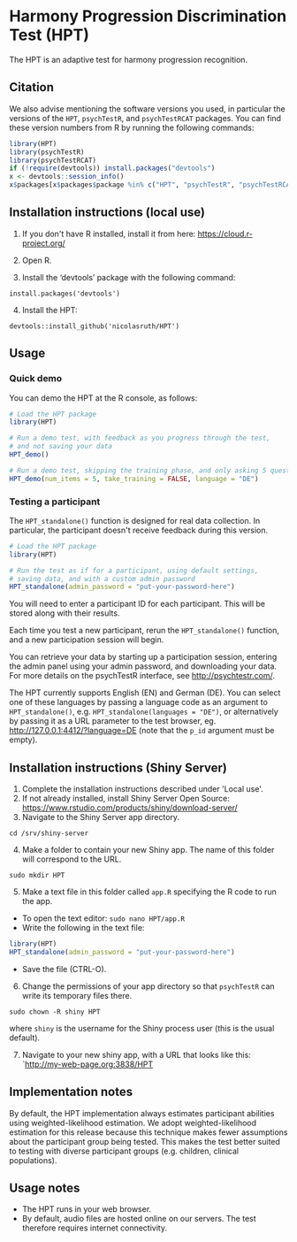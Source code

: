 # Harmony Progression Discrimination Test (HPT)

The HPT is an adaptive test for harmony progression recognition.


## Citation

We also advise mentioning the software versions you used,
in particular the versions of the `HPT`, `psychTestR`, and `psychTestRCAT` packages.
You can find these version numbers from R by running the following commands:

``` r
library(HPT)
library(psychTestR)
library(psychTestRCAT)
if (!require(devtools)) install.packages("devtools")
x <- devtools::session_info()
x$packages[x$packages$package %in% c("HPT", "psychTestR", "psychTestRCAT"), ]
```

## Installation instructions (local use)

1. If you don't have R installed, install it from here: https://cloud.r-project.org/

2. Open R.

3. Install the ‘devtools’ package with the following command:

`install.packages('devtools')`

4. Install the HPT:

`devtools::install_github('nicolasruth/HPT')`

## Usage

### Quick demo 

You can demo the HPT at the R console, as follows:

``` r
# Load the HPT package
library(HPT)

# Run a demo test, with feedback as you progress through the test,
# and not saving your data
HPT_demo()

# Run a demo test, skipping the training phase, and only asking 5 questions, as well a changing the language to German.
HPT_demo(num_items = 5, take_training = FALSE, language = "DE")
```

### Testing a participant

The `HPT_standalone()` function is designed for real data collection.
In particular, the participant doesn't receive feedback during this version.

``` r
# Load the HPT package
library(HPT)

# Run the test as if for a participant, using default settings,
# saving data, and with a custom admin password
HPT_standalone(admin_password = "put-your-password-here")
```

You will need to enter a participant ID for each participant.
This will be stored along with their results.

Each time you test a new participant,
rerun the `HPT_standalone()` function,
and a new participation session will begin.

You can retrieve your data by starting up a participation session,
entering the admin panel using your admin password,
and downloading your data.
For more details on the psychTestR interface, 
see http://psychtestr.com/.

The HPT currently supports English (EN) and  German (DE).
You can select one of these languages by passing a language code as 
an argument to `HPT_standalone()`, e.g. `HPT_standalone(languages = "DE")`,
or alternatively by passing it as a URL parameter to the test browser,
eg. http://127.0.0.1:4412/?language=DE (note that the `p_id` argument must be empty).

## Installation instructions (Shiny Server)

1. Complete the installation instructions described under 'Local use'.
2. If not already installed, install Shiny Server Open Source:
https://www.rstudio.com/products/shiny/download-server/
3. Navigate to the Shiny Server app directory.

`cd /srv/shiny-server`

4. Make a folder to contain your new Shiny app.
The name of this folder will correspond to the URL.

`sudo mkdir HPT`

5. Make a text file in this folder called `app.R`
specifying the R code to run the app.

- To open the text editor: `sudo nano HPT/app.R`
- Write the following in the text file:

``` r
library(HPT)
HPT_standalone(admin_password = "put-your-password-here")
```

- Save the file (CTRL-O).

6. Change the permissions of your app directory so that `psychTestR`
can write its temporary files there.

`sudo chown -R shiny HPT`

where `shiny` is the username for the Shiny process user
(this is the usual default).

7. Navigate to your new shiny app, with a URL that looks like this:
`http://my-web-page.org:3838/HPT

## Implementation notes

By default, the HPT  implementation always estimates participant abilities
using weighted-likelihood estimation.
We adopt weighted-likelihood estimation for this release 
because this technique makes fewer assumptions about the participant group being tested.
This makes the test better suited to testing with diverse participant groups
(e.g. children, clinical populations).

## Usage notes

- The HPT runs in your web browser.
- By default, audio files are hosted online on our servers.
The test therefore requires internet connectivity.
